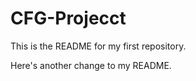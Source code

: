 # CFG-Projecct

This is the README for my first repository.






Here's another change to my README.
